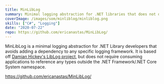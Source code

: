 ```yaml
---
title: MinLibLog
summary: Minimal logging abstraction for .NET libraries that does not depend on any third party libraries or logging frameworks
coverImage: /images/som/minliblog/minliblog.png
skills: ["C#", "Logging"]
date: "2020-07-22"
repo: https://github.com/ericanastas/MinLibLog/
---
```


MinLibLog is a minimal logging abstraction for .NET Library developers that avoids adding a dependency to any specific logging framework. It is based off [Damian Hickey's LibLog project](https://github.com/damianh/LibLog), but does not require consuming applications to reference any types outside the .NET Framework/.NET Core System namespace.

https://github.com/ericanastas/MinLibLog/
